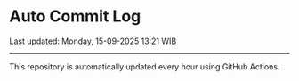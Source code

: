 # Auto Commit Log

Last updated: Monday, 15-09-2025 13:21 WIB

---

This repository is automatically updated every hour using GitHub Actions.
